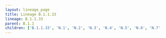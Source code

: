 ```yaml
---
layout: lineage_page
title: Lineage B.1.1.33
lineage: B.1.1.33
parent: B.1.1
children: ['B.1.1.33', 'N.1', 'N.2', 'N.3', 'N.4', 'N.5', 'N.6', 'N.7', 'N.8', 'N.9', 'N.10']
---
```

